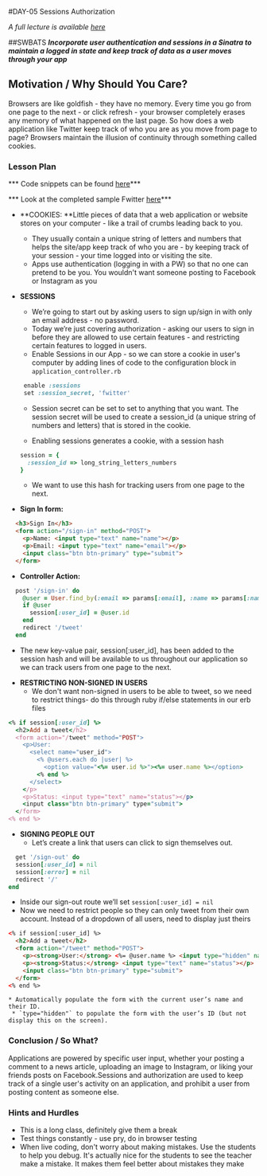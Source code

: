 #DAY-05 Sessions Authorization

_A full lecture is available [here](LECTURE.md)_

##SWBATS
***Incorporate user authentication and sessions in a Sinatra to maintain a logged in state and keep track of data as a user moves through your app***


## Motivation / Why Should You Care?
Browsers are like goldfish - they have no memory. Every time you go from one page to the next - or click refresh - your browser completely erases any memory of what happened on the last page. So how does a web application like Twitter keep track of who you are as you move from page to page? Browsers maintain the illusion of continuity through something called cookies. 


### Lesson Plan

*** Code snippets can be found [here](https://github.com/learn-co-curriculum/hs-week-5-code-snippets)***

*** Look at the completed sample Fwitter [here](https://github.com/learn-co-curriculum/hs-advanced-ruby-sinatra-template/tree/week-5)***

+ **COOKIES: **Little pieces of data that a web application or website stores on your computer - like a trail of crumbs leading back to you.
  * They usually contain a unique string of letters and numbers that helps the site/app keep track of who you are - by keeping track of your session - your time logged into or visiting the site. 
  * Apps use authentication (logging in with a PW) so that no one can pretend to be you. You wouldn't want someone posting to Facebook or Instagram as you

+ **SESSIONS**
  * We’re going to start out by asking users to sign up/sign in with only an email address - no password. 
  * Today we’re just covering authorization - asking our users to sign in before they are allowed to use certain features - and restricting certain features to logged in users. 
  * Enable Sessions in our App - so we can store a cookie in user's computer by adding lines of code to the configuration block in `application_controller.rb`
   ```ruby
    enable :sessions
    set :session_secret, 'fwitter'
   ```
    * Session secret can be set to set to anything that you want. The session secret will be used to create a session_id (a unique string of numbers and letters) that is stored in the cookie. 
    
  * Enabling sessions generates a cookie, with a session hash 
  ```ruby
  session = {
    :session_id => long_string_letters_numbers
  }
  ```
  * We want to use this hash for tracking users from one page to the next.

+ **Sign In form:**
```html
  <h3>Sign In</h3>
  <form action="/sign-in" method="POST">
    <p>Name: <input type="text" name="name"></p>
    <p>Email: <input type="text" name="email"></p>
    <input class="btn btn-primary" type="submit">
  </form>
```

+ **Controller Action:**
```ruby
  post '/sign-in' do
    @user = User.find_by(:email => params[:email], :name => params[:name])
    if @user
      session[:user_id] = @user.id
    end
    redirect '/tweet'
  end
``` 
   
  * The new key-value pair, session[:user_id], has been added to the session hash and will be available to us throughout our application so we can track users from one page to the next. 

+ **RESTRICTING NON-SIGNED IN USERS**
  * We don't want non-signed in users to be able to tweet, so we need to restrict things- do this through ruby if/else statements in our erb files
```ruby
<% if session[:user_id] %>
  <h2>Add a tweet</h2>
  <form action="/tweet" method="POST">
    <p>User:
      <select name="user_id">
        <% @users.each do |user| %>
          <option value="<%= user.id %>"><%= user.name %></option>
        <% end %>
      </select>
    </p>
    <p>Status: <input type="text" name="status"></p>
    <input class="btn btn-primary" type="submit">
  </form>
<% end %>
```
+ **SIGNING PEOPLE OUT**
  * Let’s create a link that users can click to sign themselves out. 
```ruby
  get '/sign-out' do
  session[:user_id] = nil
  session[:error] = nil
  redirect '/'
end
```
  * Inside our sign-out route we’ll set `session[:user_id] = nil`
  * Now we need to restrict people so they can only tweet from their own account. Instead of a dropdown of all users, need to display just theirs

  ```html
  <% if session[:user_id] %>
    <h2>Add a tweet</h2>
    <form action="/tweet" method="POST">
      <p><strong>User:</strong> <%= @user.name %> <input type="hidden" name="user_id" value="<%= @user.id %>"></p>
      <p><strong>Status:</strong> <input type="text" name="status"></p>
      <input class="btn btn-primary" type="submit">
    </form>
  <% end %>
  ```
    * Automatically populate the form with the current user’s name and their ID.
     * `type="hidden"` to populate the form with the user’s ID (but not display this on the screen).

### Conclusion / So What?
Applications are powered by specific user input, whether your posting a comment to a news article, uploading an image to Instagram, or liking your friends posts on Facebook.Sessions and authorization are used to keep track of a single user's activity on an application, and prohibit a user from posting content as someone else.

### Hints and Hurdles
+ This is a long class, definitely give them a break
+ Test things constantly - use pry, do in browser testing
+ When live coding, don't worry about making mistakes. Use the students to help you debug. It's actually nice for the students to see the teacher make a mistake. It makes them feel better about mistakes they make